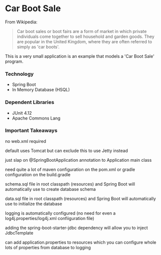 # Car Boot Sale

From Wikipedia:

> Car boot sales or boot fairs are a form of market in which private individuals come together to sell household and garden goods. They are popular in the United Kingdom, where they are often referred to simply as 'car boots'.

This is a very small application is an example that models a 'Car Boot Sale' program.

### Technology

- Spring Boot
- In Memory Database (HSQL)

### Dependent Libraries

- JUnit 4.12
- Apache Commons Lang

### Important Takeaways

no web.xml required

default uses Tomcat but can exclude this to use Jetty instead

just slap on @SpringBootApplication annotation to Application main class

need quite a lot of maven configuration on the pom.xml or gradle configuration on the build.gradle

schema.sql file in root classpath (resources) and Spring Boot will automatically use to create database schema

data.sql file in root classpath (resources) and Spring Boot will automatically use to initialize the database

logging is automatically configured (no need for even a log4j.properties/log4j.xml confiiguration file)

adding the spring-boot-starter-jdbc dependency will allow you to inject JdbcTemplate

can add application.properties to resources which you can configure whole lots of properties from database to logging

